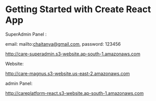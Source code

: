 # Getting Started with Create React App

SuperAdmin Panel :

email: mailto:chaitanya@gmail.com,
password:  123456

http://care-superadmin.s3-website.ap-south-1.amazonaws.com

Website:

http://care-magnus.s3-website.us-east-2.amazonaws.com

admin Panel:

http://careplatform-react.s3-website.ap-south-1.amazonaws.com
